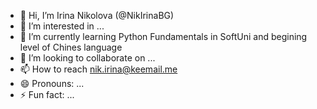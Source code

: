 - 👋 Hi, I’m Irina Nikolova (@NikIrinaBG)
- 👀 I’m interested in ...
- 🌱 I’m currently learning Python Fundamentals in SoftUni and begining level of Chines language
- 💞️ I’m looking to collaborate on ...
- 📫 How to reach nik.irina@keemail.me
- 😄 Pronouns: ...
- ⚡ Fun fact: ...

<!---
NikIrinaBG/NikIrinaBG is a ✨ special ✨ repository because its `README.md` (this file) appears on your GitHub profile.
You can click the Preview link to take a look at your changes.
--->
